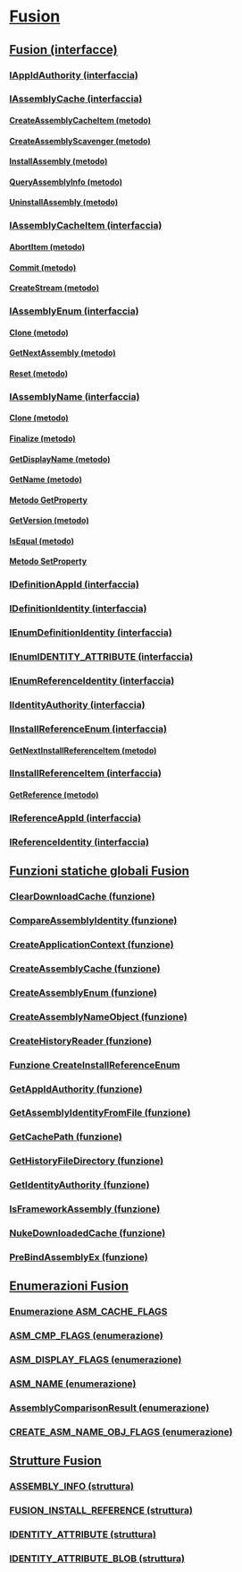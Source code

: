 # [Fusion](index.md)
## [Fusion (interfacce)](fusion-interfaces.md)
### [IAppIdAuthority (interfaccia)](iappidauthority-interface.md)
### [IAssemblyCache (interfaccia)](iassemblycache-interface.md)
#### [CreateAssemblyCacheItem (metodo)](iassemblycache-createassemblycacheitem-method.md)
#### [CreateAssemblyScavenger (metodo)](iassemblycache-createassemblyscavenger-method.md)
#### [InstallAssembly (metodo)](iassemblycache-installassembly-method.md)
#### [QueryAssemblyInfo (metodo)](iassemblycache-queryassemblyinfo-method.md)
#### [UninstallAssembly (metodo)](iassemblycache-uninstallassembly-method.md)
### [IAssemblyCacheItem (interfaccia)](iassemblycacheitem-interface.md)
#### [AbortItem (metodo)](iassemblycacheitem-abortitem-method.md)
#### [Commit (metodo)](iassemblycacheitem-commit-method.md)
#### [CreateStream (metodo)](iassemblycacheitem-createstream-method.md)
### [IAssemblyEnum (interfaccia)](iassemblyenum-interface.md)
#### [Clone (metodo)](iassemblyenum-clone-method.md)
#### [GetNextAssembly (metodo)](iassemblyenum-getnextassembly-method.md)
#### [Reset (metodo)](iassemblyenum-reset-method.md)
### [IAssemblyName (interfaccia)](iassemblyname-interface.md)
#### [Clone (metodo)](iassemblyname-clone-method.md)
#### [Finalize (metodo)](iassemblyname-finalize-method.md)
#### [GetDisplayName (metodo)](iassemblyname-getdisplayname-method.md)
#### [GetName (metodo)](iassemblyname-getname-method.md)
#### [Metodo GetProperty](iassemblyname-getproperty-method.md)
#### [GetVersion (metodo)](iassemblyname-getversion-method.md)
#### [IsEqual (metodo)](iassemblyname-isequal-method.md)
#### [Metodo SetProperty](iassemblyname-setproperty-method.md)
### [IDefinitionAppId (interfaccia)](idefinitionappid-interface.md)
### [IDefinitionIdentity (interfaccia)](idefinitionidentity-interface.md)
### [IEnumDefinitionIdentity (interfaccia)](ienumdefinitionidentity-interface.md)
### [IEnumIDENTITY_ATTRIBUTE (interfaccia)](ienumidentity-attribute-interface.md)
### [IEnumReferenceIdentity (interfaccia)](ienumreferenceidentity-interface.md)
### [IIdentityAuthority (interfaccia)](iidentityauthority-interface.md)
### [IInstallReferenceEnum (interfaccia)](iinstallreferenceenum-interface.md)
#### [GetNextInstallReferenceItem (metodo)](iinstallreferenceenum-getnextinstallreferenceitem-method.md)
### [IInstallReferenceItem (interfaccia)](iinstallreferenceitem-interface.md)
#### [GetReference (metodo)](iinstallreferenceitem-getreference-method.md)
### [IReferenceAppId (interfaccia)](ireferenceappid-interface.md)
### [IReferenceIdentity (interfaccia)](ireferenceidentity-interface.md)
## [Funzioni statiche globali Fusion](fusion-global-static-functions.md)
### [ClearDownloadCache (funzione)](cleardownloadcache-function.md)
### [CompareAssemblyIdentity (funzione)](compareassemblyidentity-function.md)
### [CreateApplicationContext (funzione)](createapplicationcontext-function.md)
### [CreateAssemblyCache (funzione)](createassemblycache-function.md)
### [CreateAssemblyEnum (funzione)](createassemblyenum-function.md)
### [CreateAssemblyNameObject (funzione)](createassemblynameobject-function.md)
### [CreateHistoryReader (funzione)](createhistoryreader-function.md)
### [Funzione CreateInstallReferenceEnum](createinstallreferenceenum-function.md)
### [GetAppIdAuthority (funzione)](getappidauthority-function.md)
### [GetAssemblyIdentityFromFile (funzione)](getassemblyidentityfromfile-function.md)
### [GetCachePath (funzione)](getcachepath-function.md)
### [GetHistoryFileDirectory (funzione)](gethistoryfiledirectory-function.md)
### [GetIdentityAuthority (funzione)](getidentityauthority-function.md)
### [IsFrameworkAssembly (funzione)](isframeworkassembly-function.md)
### [NukeDownloadedCache (funzione)](nukedownloadedcache-function.md)
### [PreBindAssemblyEx (funzione)](prebindassemblyex-function.md)
## [Enumerazioni Fusion](fusion-enumerations.md)
### [Enumerazione ASM_CACHE_FLAGS](asm-cache-flags-enumeration.md)
### [ASM_CMP_FLAGS (enumerazione)](asm-cmp-flags-enumeration.md)
### [ASM_DISPLAY_FLAGS (enumerazione)](asm-display-flags-enumeration.md)
### [ASM_NAME (enumerazione)](asm-name-enumeration.md)
### [AssemblyComparisonResult (enumerazione)](assemblycomparisonresult-enumeration.md)
### [CREATE_ASM_NAME_OBJ_FLAGS (enumerazione)](create-asm-name-obj-flags-enumeration.md)
## [Strutture Fusion](fusion-structures.md)
### [ASSEMBLY_INFO (struttura)](assembly-info-structure.md)
### [FUSION_INSTALL_REFERENCE (struttura)](fusion-install-reference-structure.md)
### [IDENTITY_ATTRIBUTE (struttura)](identity-attribute-structure.md)
### [IDENTITY_ATTRIBUTE_BLOB (struttura)](identity-attribute-blob-structure.md)
